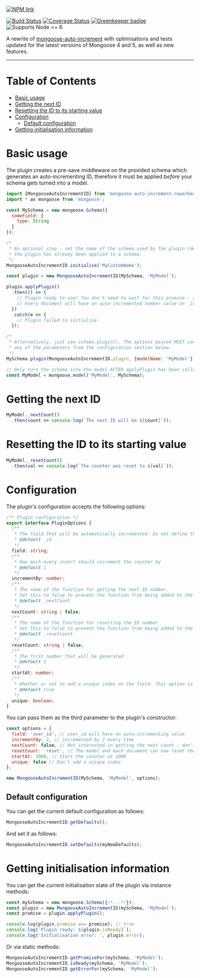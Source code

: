 [![NPM link](https://nodei.co/npm/mongoose-auto-increment-reworked.svg?compact=true)](https://www.npmjs.com/package/mongoose-auto-increment-reworked)

[![Build Status](https://travis-ci.org/Alorel/mongoose-auto-increment-reworked.svg?branch=master)](https://travis-ci.org/Alorel/mongoose-auto-increment-reworked)
[![Coverage Status](https://coveralls.io/repos/github/Alorel/mongoose-auto-increment-reworked/badge.svg?branch=master)](https://coveralls.io/github/Alorel/mongoose-auto-increment-reworked?branch=master)
[![Greenkeeper badge](https://badges.greenkeeper.io/Alorel/mongoose-auto-increment-reworked.svg)](https://greenkeeper.io/)
![Supports Node >= 6](https://img.shields.io/badge/Node-%3E=6-brightgreen.svg)

A rewrite of [mongoose-auto-increment](https://www.npmjs.com/package/mongoose-auto-increment) with optimisations and
tests updated for the latest versions of Mongoose 4 and 5, as well as new features.

-----

# Table of Contents

<!-- START doctoc generated TOC please keep comment here to allow auto update -->
<!-- DON'T EDIT THIS SECTION, INSTEAD RE-RUN doctoc TO UPDATE -->


- [Basic usage](#basic-usage)
- [Getting the next ID](#getting-the-next-id)
- [Resetting the ID to its starting value](#resetting-the-id-to-its-starting-value)
- [Configuration](#configuration)
  - [Default configuration](#default-configuration)
- [Getting initialisation information](#getting-initialisation-information)

<!-- END doctoc generated TOC please keep comment here to allow auto update -->

# Basic usage

The plugin creates a pre-save middleware on the provided schema which generates an auto-incrementing ID, therefore it
must be applied *before* your schema gets turned into a model.

```javascript
import {MongooseAutoIncrementID} from 'mongoose-auto-increment-reworked';
import * as mongoose from 'mongoose';

const MySchema = new mongoose.Schema({
  someField: {
    type: String
  }
});

/*
 * An optional step - set the name of the schema used by the plugin (defaults to 'IdCounter'). Has no effect if
 * the plugin has already been applied to a schema.
 */
MongooseAutoIncrementID.initialise('MyCustomName');

const plugin = new MongooseAutoIncrementID(MySchema, 'MyModel');

plugin.applyPlugin()
  .then(() => {
    // Plugin ready to use! You don't need to wait for this promise - any save queries will just get queued.
    // Every document will have an auto-incremented number value on _id.
  })
  .catch(e => {
    // Plugin failed to initialise
  });

/*
 * Alternatively, just use schema.plugin(). The options passed MUST contain the "modelName" key and, optionally,
 * any of the parameters from the configuration section below.
 */
MySchema.plugin(MongooseAutoIncrementID.plugin, {modelName: 'MyModel'});

// Only turn the schema into the model AFTER applyPlugin has been called. You do not need to wait for the promise to resolve.
const MyModel = mongoose.model('MyModel', MySchema);
```

# Getting the next ID 

```javascript
MyModel._nextCount()
  .then(count => console.log(`The next ID will be ${count}`));
```

# Resetting the ID to its starting value

```javascript
MyModel._resetCount()
  .then(val => console.log(`The counter was reset to ${val}`));
```

# Configuration

The plugin's configuration accepts the following options:

```typescript
/** Plugin configuration */
export interface PluginOptions {
  /**
   * The field that will be automatically incremented. Do not define this in your schema.
   * @default _id
   */
  field: string;
  /**
   * How much every insert should increment the counter by
   * @default 1
   */
  incrementBy: number;
  /**
   * The name of the function for getting the next ID number.
   * Set this to false to prevent the function from being added to the schema's static and instance methods.
   * @default _nextCount
   */
  nextCount: string | false;
  /**
   * The name of the function for resetting the ID number
   * Set this to false to prevent the function from being added to the schema's static and instance methods.
   * @default _resetCount
   */
  resetCount: string | false;
  /**
   * The first number that will be generated
   * @default 1
   */
  startAt: number;
  /**
   * Whether or not to add a unique index on the field. This option is ignored if the field name is _id.
   * @default true
   */
  unique: boolean;
}
```

You can pass them as the third parameter to the plugin's constructor:

```javascript
const options = {
  field: 'user_id', // user_id will have an auto-incrementing value
  incrementBy: 2, // incremented by 2 every time
  nextCount: false, // Not interested in getting the next count - don't add it to the model
  resetCount: 'reset', // The model and each document can now reset the counter via the reset() method
  startAt: 1000, // Start the counter at 1000
  unique: false // Don't add a unique index
};

new MongooseAutoIncrementID(MySchema, 'MyModel', options);
```

## Default configuration

You can get the current default configuration as follows:

```javascript
MongooseAutoIncrementID.getDefaults();
```

And set it as follows:

```javascript
MongooseAutoIncrementID.setDefaults(myNewDefaults);
```

# Getting initialisation information

You can get the current initialisation state of the plugin via instance methods:

```javascript
const mySchema = new mongoose.Schema({/*...*/});
const plugin = new MongooseAutoIncrementID(mySchema, 'MyModel');
const promise = plugin.applyPlugin();

console.log(plugin.promise === promise); // true
console.log(`Plugin ready: ${plugin.isReady}`);
console.log('Initialisation error: ', plugin.error);
```

Or via static methods:

```javascript
MongooseAutoIncrementID.getPromiseFor(mySchema, 'MyModel');
MongooseAutoIncrementID.isReady(mySchema, 'MyModel');
MongooseAutoIncrementID.getErrorFor(mySchema, 'MyModel');
```